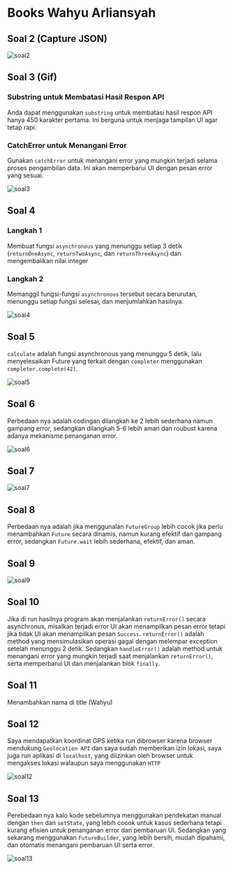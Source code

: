 # Books Wahyu Arliansyah

## Soal 2 (Capture JSON)

![soal2](images/api-json.png)

## Soal 3 (Gif)

### Substring untuk Membatasi Hasil Respon API

Anda dapat menggunakan `substring` untuk membatasi hasil respon API hanya 450 karakter pertama. Ini berguna untuk menjaga tampilan UI agar tetap rapi.

### CatchError untuk Menangani Error

Gunakan `catchError` untuk menangani error yang mungkin terjadi selama proses pengambilan data. Ini akan memperbarui UI dengan pesan error yang sesuai.

![soal3](images/soal3.gif)

## Soal 4

### Langkah 1

Membuat fungsi `asynchronous` yang menunggu setiap 3 detik (`returnOneAsync`, `returnTwoAsync`, dan `returnThreeAsync`) dan mengembalikan nilai integer

### Langkah 2

Memanggil fungsi-fungsi `asynchronous` tersebut secara berurutan, menunggu setiap fungsi selesai, dan menjumlahkan hasilnya.

![soal4](images/soal4.gif)

## Soal 5

`calculate` adalah fungsi asynchronous yang menunggu 5 detik, lalu menyelesaikan Future yang terkait dengan `completer` menggunakan `completer.complete(42)`.

![soal5](images/soal5.gif)

## Soal 6

Perbedaan nya adalah codingan dilangkah ke 2 lebih sederhana namun gampang error, sedangkan dilangkah 5-6 lebih aman dan roubust karena adanya mekanisme penanganan error.

![soal6](images/soal6.gif)

## Soal 7

![soal7](images/soal7.gif)

## Soal 8

Perbedaan nya adalah jika menggunalan `FutureGroup` lebih cocok jika perlu menambahkan `Future` secara dinamis, namun kurang efektif dan gampang error, sedangkan `Future.wait` lebih sederhana, efektif, dan aman.

## Soal 9

![soal9](images/soal9.gif)

## Soal 10

Jika di run hasilnya program akan menjalankan `returnError()` secara asynchronus, misalkan terjadi error UI akan menampilkan pesan error tetapi jika tidak UI akan menampilkan pesan `Success`.
`returnError()` adalah method yang mensimulasikan operasi gagal dengan melempar exception setelah menunggu 2 detik. Sedangkan `handleError()` adalah method untuk menangani error yang mungkin terjadi saat menjalankan `returnError()`, serta memperbarui UI dan menjalankan blok `finally`.

## Soal 11

Menambahkan nama di title (Wahyu)

## Soal 12

Saya mendapatkan koordinat GPS ketika run dibrowser karena browser mendukung `Geolocation API` dan saya sudah memberikan izin lokasi, saya juga run aplikasi di `localhost`, yang diizinkan oleh browser untuk mengakses lokasi walaupun saya menggunakan `HTTP`

![soal12](images/soal12.gif)

## Soal 13

Perebedaan nya kalo kode sebelumnya menggunakan pendekatan manual dengan `then` dan `setState`, yang lebih cocok untuk kasus sederhana tetapi kurang efisien untuk penanganan error dan pembaruan UI. Sedangkan yang sekarang menggunakan `FutureBuilder`, yang lebih bersih, mudah dipahami, dan otomatis menangani pembaruan UI serta error.

![soal13](images/soal13.gif)
